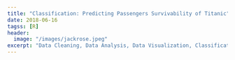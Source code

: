 ```yaml
---
title: "Classification: Predicting Passengers Survivability of Titanic"
date: 2018-06-16
tagss: [R]
header:
  image: "/images/jackrose.jpeg"
excerpt: "Data Cleaning, Data Analysis, Data Visualization, Classification Model"
---
```

